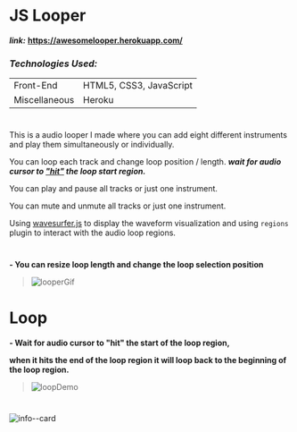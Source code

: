 # JS Looper

***link:*** **https://awesomelooper.herokuapp.com/**

### *Technologies Used:*

<table>
<tbody>
	<tr>
		<td>Front-End</td>
		<td>HTML5, CSS3, JavaScript</td>
	</tr>
  	<tr>
		<td>Miscellaneous</td>
		<td>Heroku</td>
	</tr>
</tbody>
</table>

#

This is a audio looper I made where you can add eight different instruments and play them simultaneously or individually.

You can loop each track and change loop position / length. ***wait for audio cursor to ["hit"](#Loop) the loop start region.***

You can play and pause all tracks or just one instrument.

You can mute and unmute all tracks or just one instrument.

Using [wavesurfer.js](https://wavesurfer-js.org/) to display the waveform visualization and using `regions` plugin to interact with the audio loop regions.

#


**- You can resize loop length and change the loop selection position**

>![looperGif](https://user-images.githubusercontent.com/80118008/149633444-bd524bc1-7408-4133-bf51-1545856fae1c.gif)

# Loop

**- Wait for audio cursor to "hit" the start of the loop region,**

**when it hits the end of the loop region it will loop back to the beginning of the loop region.**

>![loopDemo](https://user-images.githubusercontent.com/80118008/149635463-623a0fa5-ce6a-42ca-b1a0-4311db534e93.gif)


<!-- 
&nbsp;&nbsp;&nbsp;&nbsp;&nbsp;&nbsp;&nbsp;&nbsp;&nbsp;&nbsp;&nbsp;&nbsp;&nbsp;&nbsp;&nbsp;&nbsp;&nbsp;&nbsp;&nbsp;&nbsp;&nbsp; ![looper--aw](https://user-images.githubusercontent.com/80118008/149631675-4f72ce91-9bcd-4d5d-9db7-75add428d748.PNG) -->


<!-- ![looper](https://user-images.githubusercontent.com/80118008/149616188-70d157f8-5e2a-4852-84f4-c3bac0436a0f.PNG) -->

#

![info--card](https://user-images.githubusercontent.com/80118008/149616551-4cebdfcd-f097-4db2-b59e-7c8db26ec555.PNG)







<!-- ![info-ico](https://user-images.githubusercontent.com/80118008/149616095-40d8711c-aaae-46d2-b203-a5a29cb94fac.PNG) **- Open info**


![add-inst](https://user-images.githubusercontent.com/80118008/149615821-2d227d89-001e-4f67-bd0b-ffe51504169b.PNG) -->


<!-- ***Note:***

>When I started building the project, I used audio samples that I found from [looperman](https://looperman.com/), This is the link: 
>
>https://moveoproject-v1.herokuapp.com/ -->




